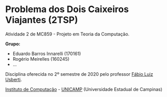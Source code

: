 Problema dos Dois Caixeiros Viajantes (2TSP)
================================

Atividade 2 de MC859 - Projeto em Teoria da Computação.

**Grupo:**
  - Eduardo Barros Innarelli (170161)
  - Rogério Meirelles (160245)
  - ...

Disciplina oferecida no 2º semestre de 2020 pelo professor [Fábio Luiz Usberti](https://www.ic.unicamp.br/~fusberti/).

[Instituto de Computação](http://ic.unicamp.br/en) - [UNICAMP](http://www.unicamp.br/unicamp/) (Universidade Estadual de Campinas)
